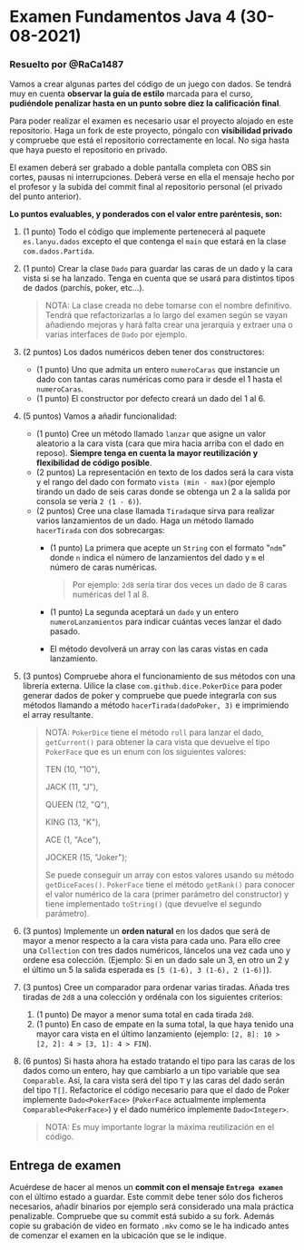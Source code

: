 # Examen Fundamentos Java 4 (30-08-2021)
### Resuelto por @RaCa1487

Vamos a crear algunas partes del código de un juego con dados. Se tendrá muy en cuenta **observar la guía de estilo** marcada para el curso, **pudiéndole penalizar hasta en un punto sobre diez la calificación final**.

Para poder realizar el examen es necesario usar el proyecto alojado en este repositorio. Haga un fork de este proyecto, póngalo con **visibilidad privado** y compruebe que está el repositorio correctamente en local. No siga hasta que haya puesto el repositorio en privado.

El examen deberá ser grabado a doble pantalla completa con OBS sin cortes, pausas ni interrupciones. Deberá verse en ella el mensaje hecho por el profesor y la subida del commit final al repositorio personal (el privado del punto anterior).

**Lo puntos evaluables, y ponderados con el valor entre paréntesis, son:**

1. (1 punto) Todo el código que implemente pertenecerá al paquete `es.lanyu.dados` excepto el que contenga el `main` que estará en la clase `com.dados.Partida`.
2. (1 punto) Crear la clase `Dado` para guardar las caras de un dado y la cara vista si se ha lanzado. Tenga en cuenta que se usará para distintos tipos de dados (parchís, poker, etc...).
    > NOTA: La clase creada no debe tomarse con el nombre definitivo. Tendrá que refactorizarlas a lo largo del examen según se vayan añadiendo mejoras y hará falta crear una jerarquía y extraer una o varias interfaces de `Dado` por ejemplo.
    >
3. (2 puntos) Los dados numéricos deben tener dos constructores:
    * (1 punto) Uno que admita un entero `numeroCaras` que instancie un dado con tantas caras numéricas como para ir desde el 1 hasta el `numeroCaras`.
    * (1 punto) El constructor por defecto creará un dado del 1 al 6.
4. (5 puntos) Vamos a añadir funcionalidad:
    * (1 punto) Cree un método llamado `lanzar` que asigne un valor aleatorio a la cara vista (cara que mira hacia arriba con el dado en reposo). **Siempre tenga en cuenta la mayor reutilización y flexibilidad de código posible**.
    * (2 puntos) La representación en texto de los dados será la cara vista y el rango del dado con formato `vista (min - max)`(por ejemplo tirando un dado de seis caras donde se obtenga un 2 a la salida por consola se vería `2 (1 - 6)`).
    * (2 puntos) Cree una clase llamada `Tirada`que sirva para realizar varios lanzamientos de un dado. Haga un método llamado `hacerTirada` con dos sobrecargas:
        * (1 punto) La primera que acepte un `String` con el formato "`ndm`" donde `n` indica el número de lanzamientos del dado y `m` el número de caras numéricas.

            > Por ejemplo: `2d8` sería tirar dos veces un dado de 8 caras numéricas del 1 al 8.

        * (1 punto) La segunda aceptará un `dado` y un entero `numeroLanzamientos` para indicar cuántas veces lanzar el dado pasado.
        * El método devolverá un array con las caras vistas en cada lanzamiento.
    

5. (3 puntos) Compruebe ahora el funcionamiento de sus métodos con una librería externa. Uilice la clase `com.github.dice.PokerDice` para poder generar dados de poker y compruebe que puede integrarla con sus métodos llamando a método `hacerTirada(dadoPoker, 3)` e imprimiendo el array resultante.
    > NOTA: `PokerDice` tiene el método `roll` para lanzar el dado, `getCurrent()` para obtener la cara vista que devuelve el tipo `PokerFace` que es un enum con los siguientes valores:
    >
    >TEN (10, "10"),
    >
    >JACK (11, "J"),
    >
    >QUEEN (12, "Q"),
    >
    >KING (13, "K"),
    >
    >ACE (1, "Ace"),
    >
    >JOCKER (15, "Joker");
    >
    >Se puede conseguir un array con estos valores usando su método `getDiceFaces()`. `PokerFace` tiene el método `getRank()` para conocer el valor numérico de la cara (primer parámetro del constructor) y tiene implementado `toString()` (que devuelve el segundo parámetro).

6. (3 puntos) Implemente un **orden natural** en los dados que será de mayor a menor respecto a la cara vista para cada uno. Para ello cree una `Collection` con tres dados numéricos, láncelos una vez cada uno y ordene esa colección. (Ejemplo: Si en un dado sale un 3, en otro un 2 y el último un 5 la salida esperada es `[5 (1-6), 3 (1-6), 2 (1-6)]`).
7. (3 puntos) Cree un comparador para ordenar varias tiradas. Añada tres tiradas de `2d8` a una colección y ordénala con los siguientes criterios:
    1. (1 punto) De mayor a menor suma total en cada tirada `2d8`.
    2. (1 punto) En caso de empate en la suma total, la que haya tenido una mayor cara vista en el último lanzamiento (ejemplo: `[2, 8]: 10 > [2, 2]: 4 > [3, 1]: 4 > FIN`).
8. (6 puntos) Si hasta ahora ha estado tratando el tipo para las caras de los dados como un entero, hay que cambiarlo a un tipo variable que sea `Comparable`. Así, la cara vista será del tipo `T` y las caras del dado serán del tipo `T[]`. Refactorice el código necesario para que el dado de Poker implemente `Dado<PokerFace>` (`PokerFace` actualmente implementa `Comparable<PokerFace>`) y el dado numérico implemente `Dado<Integer>`.
    > NOTA: Es muy importante lograr la máxima reutilización en el código.

## Entrega de examen

Acuérdese de hacer al menos un **commit con el mensaje `Entrega examen`** con el último estado a guardar. Este commit debe tener sólo dos ficheros necesarios, añadir binarios por ejemplo será considerado una mala práctica penalizable. Compruebe que su commit está subido a su fork. Además copie su grabación de video en formato `.mkv` como se le ha indicado antes de comenzar el examen en la ubicación que se le indique.
